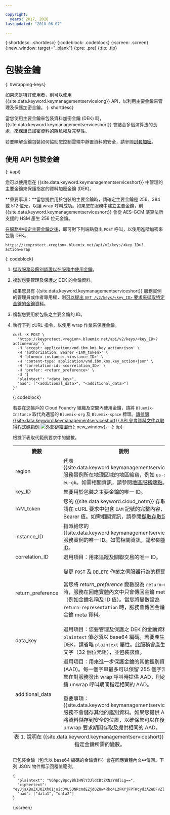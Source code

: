 ```yaml
---

copyright:
  years: 2017, 2018
lastupdated: "2018-06-07"

---
```


{:shortdesc: .shortdesc}
{:codeblock: .codeblock}
{:screen: .screen}
{:new_window: target="_blank"}
{:pre: .pre}
{:tip: .tip}

# 包裝金鑰
{: #wrapping-keys}

如果您是特許使用者，則可以使用 {{site.data.keyword.keymanagementservicelong}} API，以利用主要金鑰來管理及保護加密金鑰。
{: shortdesc}

當您使用主要金鑰來包裝資料加密金鑰 (DEK) 時，{{site.data.keyword.keymanagementserviceshort}} 會結合多個演算法的長處，來保護已加密資料的隱私權及完整性。  

若要瞭解金鑰包裝如何協助您控制雲端中靜置資料的安全，請參閱[封套加密](/docs/services/keymgmt/concepts/keyprotect_envelope.html)。

## 使用 API 包裝金鑰
{: #api}

您可以使用您在 {{site.data.keyword.keymanagementserviceshort}} 中管理的主要金鑰來保護指定的資料加密金鑰 (DEK)。

**重要事項：**當您提供用於包裝的主要金鑰時，請確定主要金鑰是 256、384 或 512 位元，以讓 wrap 呼叫成功。如果您在服務中建立主要金鑰，則 {{site.data.keyword.keymanagementserviceshort}} 會從 AES-GCM 演算法所支援的 HSM 產生 256 位元金鑰。

[在服務中指定主要金鑰之後](/docs/services/keymgmt/keyprotect_create_root.html)，即可對下列端點發出 `POST` 呼叫，以使用進階加密來包裝 DEK。

```
https://keyprotect.<region>.bluemix.net/api/v2/keys/<key_ID>?action=wrap
```
{: codeblock}

1. [擷取服務及鑑別認證以在服務中使用金鑰](/docs/services/keymgmt/keyprotect_authentication.html)。

2. 複製您要管理及保護之 DEK 的金鑰資料。

    如果您具有 {{site.data.keyword.keymanagementserviceshort}} 服務實例的管理員或作者專用權，則[可以提出 `GET /v2/keys/<key_ID>` 要求來擷取特定金鑰的金鑰資料](/docs/services/keymgmt/keyprotect_view_keys.html#api)。

3. 複製您要用於包裝之主要金鑰的 ID。

4. 執行下列 cURL 指令，以使用 wrap 作業來保護金鑰。

    ```cURL
    curl -X POST \
      'https://keyprotect.<region>.bluemix.net/api/v2/keys/<key_ID>?action=wrap' \
      -H 'accept: application/vnd.ibm.kms.key_action+json' \
      -H 'authorization: Bearer <IAM_token>' \
      -H 'bluemix-instance: <instance_ID>' \
      -H 'content-type: application/vnd.ibm.kms.key_action+json' \
      -H 'correlation-id: <correlation_ID>' \
      -H 'prefer: <return_preference>' \
      -d '{
      "plaintext": "<data_key>",
      "aad": ["<additional_data>", "<additional_data>"]
    }'
    ```
    {: codeblock}

    若要在您帳戶的 Cloud Foundry 組織及空間內使用金鑰，請將 `Bluemix-Instance` 取代為適當的 `Bluemix-org` 及 `Bluemix-space` 標頭。[請參閱 {{site.data.keyword.keymanagementserviceshort}} API 參考資料文件以取得程式碼範例 ![外部鏈結圖示](../../icons/launch-glyph.svg "外部鏈結圖示")](https://console.bluemix.net/apidocs/639){: new_window}。
    {: tip}

    根據下表取代範例要求中的變數。

    <table>
      <tr>
        <th>變數</th>
        <th>說明</th>
      </tr>
      <tr>
        <td><varname>region</varname></td>
        <td>代表 {{site.data.keyword.keymanagementserviceshort}} 服務實例所在地理區域的地區縮寫，例如 <code>us-south</code> 或 <code>eu-gb</code>。如需相關資訊，請參閱<a href="/docs/services/keymgmt/keyprotect_regions.html#endpoints">地區服務端點</a>。</td>
      </tr>
      <tr>
        <td><varname>key_ID</varname></td>
        <td>您要用於包裝之主要金鑰的唯一 ID。</td>
      </tr>
      <tr>
        <td><varname>IAM_token</varname></td>
        <td>您的 {{site.data.keyword.cloud_notm}} 存取記號。請在 cURL 要求中包含 <code>IAM</code> 記號的完整內容，包括 Bearer 值。如需相關資訊，請參閱<a href="/docs/services/keymgmt/keyprotect_authentication.html#retrieve_token">擷取存取記號</a>。</td>
      </tr>
      <tr>
        <td><varname>instance_ID</varname></td>
        <td>指派給您的 {{site.data.keyword.keymanagementserviceshort}} 服務實例的唯一 ID。如需相關資訊，請參閱<a href="/docs/services/keymgmt/keyprotect_authentication.html#retrieve_instance_ID">擷取實例 ID</a>。</td>
      </tr>
      <tr>
        <td><varname>correlation_ID</varname></td>
        <td>選用項目：用來追蹤及關聯交易的唯一 ID。</td>
      </tr>
      <tr>
        <td><varname>return_preference</varname></td>
        <td><p>變更 <code>POST</code> 及 <code>DELETE</code> 作業之伺服器行為的標頭。</p><p>當您將 <em>return_preference</em> 變數設為 <code>return=minimal</code> 時，服務在回應實體內文中只會傳回金鑰 meta 資料（例如金鑰名稱及 ID 值）。當您將變數設為 <code>return=representation</code> 時，服務會傳回金鑰資料及金鑰 meta 資料。</p></td>
      </tr>
      <tr>
        <td><varname>data_key</varname></td>
        <td>選用項目：您要管理及保護之 DEK 的金鑰資料。<code>plaintext</code> 值必須以 base64 編碼。若要產生新的 DEK，請省略 <code>plaintext</code> 屬性。此服務會產生隨機純文字（32 個位元組），並包裝該值。</td>
      </tr>
      <tr>
        <td><varname>additional_data</varname></td>
        <td>選用項目：用來進一步保護金鑰的其他鑑別資料 (AAD)。每一個字串最多可以保留 255 個字元。如果您在對服務發出 wrap 呼叫時提供 AAD，則必須在後續 unwrap 呼叫期間指定相同的 AAD。<br></br>重要事項：{{site.data.keyword.keymanagementserviceshort}} 服務不會儲存其他的鑑別資料。如果您提供 AAD，請將資料儲存到安全的位置，以確保您可以在後續的 unwrap 要求期間存取及提供相同的 AAD。</td>
      </tr>
      <caption style="caption-side:bottom;">表 1. 說明在 {{site.data.keyword.keymanagementserviceshort}} 中包裝所指定金鑰所需的變數。</caption>
    </table>

    已包裝金鑰（包含以 base64 編碼的金鑰資料）會在回應實體內文中傳回。下列 JSON 物件顯示回覆值範例。

    ```
    {
      "plaintext": "VGhpcyBpcyBhIHNlY3JldCBtZXNzYWdlLg==",
      "ciphertext": "eyJjaXBoZXJ0ZXh0Ijoic3VLSDNRcmdEZjdOZUw4Rkc4L2FKYjFPTWcyd3A2eDFvZlA4MEc0Z1B2RmNrV2g3cUlidHphYXU0eHpKWWoxZyIsImhhc2giOiJiMmUyODdkZDBhZTAwZGZlY2Q3OGJmMDUxYmNmZGEyNWJkNGUzMjBkYjBhN2FjNzVhMWYzZmNkMDZlMjAzZWYxNWM5MTY4N2JhODg2ZWRjZGE2YWVlMzFjYzk2MjNkNjA5YTRkZWNkN2E5Y2U3ZDc5ZTRhZGY1MWUyNWFhYWM5MjhhNzg3NmZjYjM2NDFjNTQzMTZjMjMwOGY2MThlZGM2OTE3MjAyYjA5YTdjMjA2YzkxNTBhOTk1NmUxYzcxMTZhYjZmNmQyYTQ4MzZiZTM0NTk0Y2IwNzJmY2RmYTk2ZSJ9"
      "aad": ["data1", "data2"]
    }
    ```
    {:screen}
    
